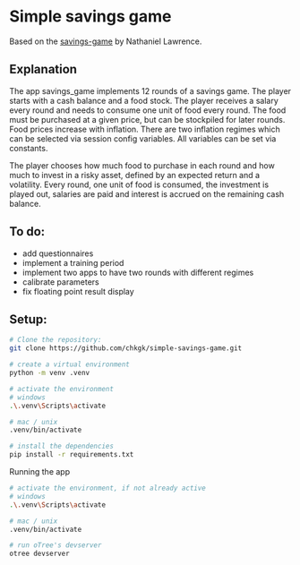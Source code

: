 # Simple savings game
Based on the [savings-game](https://github.com/o-nate/savings-game) by Nathaniel Lawrence.

## Explanation
The app savings_game implements 12 rounds of a savings game. The player starts with a cash balance and a food stock. The player receives a salary every round and needs to consume one unit of food every round. The food must be purchased at a given price, but can be stockpiled for later rounds. Food prices increase with inflation. There are two inflation regimes which can be selected via session config variables. All variables can be set via constants. 

The player chooses how much food to purchase in each round and how much to invest in a risky asset, defined by an expected return and a volatility. Every round, one unit of food is consumed, the investment is played out, salaries are paid and interest is accrued on the remaining cash balance.

## To do:

- add questionnaires
- implement a training period
- implement two apps to have two rounds with different regimes
- calibrate parameters
- fix floating point result display

## Setup:
```bash
# Clone the repository:
git clone https://github.com/chkgk/simple-savings-game.git

# create a virtual environment
python -m venv .venv

# activate the environment
# windows
.\.venv\Scripts\activate

# mac / unix
.venv/bin/activate

# install the dependencies
pip install -r requirements.txt
```

Running the app
```bash
# activate the environment, if not already active
# windows
.\.venv\Scripts\activate

# mac / unix
.venv/bin/activate

# run oTree's devserver
otree devserver
```